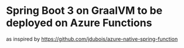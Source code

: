 # Spring Boot 3 on GraalVM to be deployed on Azure Functions

as inspired by https://github.com/jdubois/azure-native-spring-function
